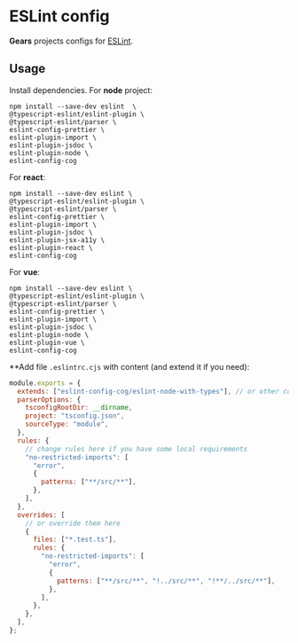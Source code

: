 # ESLint config

**Gears** projects configs for [ESLint](https://eslint.org).

## Usage

Install dependencies. For **node** project:

```shell
npm install --save-dev eslint  \
@typescript-eslint/eslint-plugin \
@typescript-eslint/parser \
eslint-config-prettier \
eslint-plugin-import \
eslint-plugin-jsdoc \
eslint-plugin-node \
eslint-config-cog
```

For **react**:

```shell
npm install --save-dev eslint \
@typescript-eslint/eslint-plugin \
@typescript-eslint/parser \
eslint-config-prettier \
eslint-plugin-import \
eslint-plugin-jsdoc \
eslint-plugin-jsx-a11y \
eslint-plugin-react \
eslint-config-cog
```

For **vue**:

```shell
npm install --save-dev eslint \
@typescript-eslint/eslint-plugin \
@typescript-eslint/parser \
eslint-config-prettier \
eslint-plugin-import \
eslint-plugin-jsdoc \
eslint-plugin-node \
eslint-plugin-vue \
eslint-config-cog
```

\*\*Add file `.eslintrc.cjs` with content (and extend it if you need):

```javascript
module.exports = {
  extends: ["eslint-config-cog/eslint-node-with-types"], // or other config
  parserOptions: {
    tsconfigRootDir: __dirname,
    project: "tsconfig.json",
    sourceType: "module",
  },
  rules: {
    // change rules here if you have some local requirements
    "no-restricted-imports": [
      "error",
      {
        patterns: ["**/src/**"],
      },
    ],
  },
  overrides: [
    // or override them here
    {
      files: ["*.test.ts"],
      rules: {
        "no-restricted-imports": [
          "error",
          {
            patterns: ["**/src/**", "!../src/**", "!**/../src/**"],
          },
        ],
      },
    },
  ],
};
```
